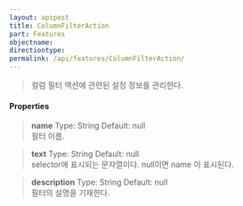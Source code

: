 ```yaml
---
layout: apipost
title: ColumnFilterAction
part: Features
objectname: 
directiontype: 
permalink: /api/features/ColumnFilterAction/
---
```



> 컬럼 필터 액션에 관련된 설정 정보를 관리한다.

#### Properties

> **name**
> Type: String 
> Default:  null    
> 필터 이름. 

> **text**
> Type: String 
> Default: null   
> selector에 표시되는 문자열이다. null이면 name 이 표시된다.

> **description**
> Type: String 
> Default:  null    
> 필터의 설명을 기재한다.
